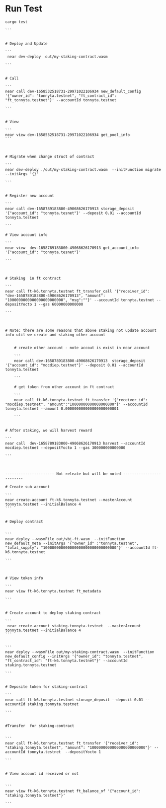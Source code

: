 # Run Test
````
cargo test

```


# Deploy and Update

```
 near dev-deploy  out/my-staking-contract.wasm 

```


# Call 

```
near call dev-1658532518731-29971022106934 new_default_config '{"owner_id": "tonnyta.testnet", "ft_contract_id": "ft_tonnyta.testnet"}' --accountId tonnyta.testnet

```


# View 

```
near view dev-1658532518731-29971022106934 get_pool_info
```



# Migrate when change struct of contract

```
near dev-deploy ./out/my-staking-contract.wasm  --initFunction migrate --initArgs '{}'

```


# Register new account 

```
near call dev-1658789183800-49068626170913 storage_deposit '{"account_id": "tonnyta.tesnet"}' --deposit 0.01 --accountId tonnyta.testnet

```

# View account info 

```
near view  dev-1658789183800-49068626170913 get_account_info '{"account_id": "tonnyta.tesnet"}' 

```



# Staking  in ft contract 

```
near call ft-k6.tonnyta.testnet ft_transfer_call '{"receiver_id": "dev-1658789183800-49068626170913", "amount": "1000000000000000000000000", "msg":""}' --accountId tonnyta.testnet --depositYocto 1 --gas 60000000000000

```



# Note: there are some reasons that above staking not update account info util we create and staking other account 


	# create other account - note accout is exist in near account

	```
	near call dev-1658789183800-49068626170913  storage_deposit '{"account_id": "mocdiep.testnet"}' --deposit 0.01 --accountId tonnyta.testnet

	```

	# get token from other account in ft contract

	```
	near call ft-k6.tonnyta.testnet ft_transfer '{"receiver_id": "mocdiep.testnet", "amount":"10000000000000000000"}' --accountId tonnyta.testnet --amount 0.000000000000000000000001

	```


# After staking, we will harvest reward

```
near call  dev-1658789183800-49068626170913 harvest --accountId mocdiep.testnet --depositYocto 1 --gas 300000000000000

```



---------------------- Not releate but will be noted -------------------------

# Create sub account 

```
near create-account ft-k6.tonnyta.testnet --masterAccount tonnyta.testnet --initialBalance 4
```


# Deploy contract


```
near deploy --wasmFile out/vbi-ft.wasm  --initFunction  new_default_meta --initArgs '{"owner_id" :"tonnyta.testnet", "total_supply": "100000000000000000000000000000000"}' --accountId ft-k6.tonnyta.testnet

```



# View token info 

```
near view ft-k6.tonnyta.testnet ft_metadata

```


# Create account to deploy staking-contract

```
 near create-account staking.tonnyta.testnet  --masterAccount tonnyta.testnet --initialBalance 4
```


```
near deploy --wasmFile out/my-staking-contract.wasm  --initFunction new_default_config --initArgs '{"owner_id": "tonnyta.testnet", "ft_contract_id": "ft-k6.tonnyta.testnet"}' --accountId staking.tonnyta.testnet

```


# Deposite token for staking-contract 

```
near call ft-k6.tonnyta.testnet storage_deposit --deposit 0.01 --accountId staking.tonnyta.testnet

```


#Transfer  for staking-contract


```
near call ft-k6.tonnyta.testnet ft_transfer '{"receiver_id": "staking.tonnyta.testnet", "amount": "1000000000000000000000000"}' --accountId tonnyta.testnet  --depositYocto 1 

```


# View account id received or not 


```
near view ft-k6.tonnyta.testnet ft_balance_of '{"account_id": "staking.tonnyta.testnet"}'

```